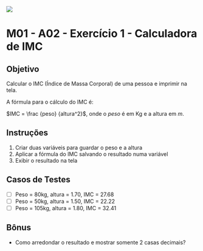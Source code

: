 ![](https://i.imgur.com/xG74tOh.png)

# M01 - A02 - Exercício 1 - Calculadora de IMC

## Objetivo

Calcular o IMC (Índice de Massa Corporal) de uma pessoa e imprimir na tela.

A fórmula para o cálculo do IMC é:

$IMC = \frac {peso} {altura^2}$, onde o *peso* é em Kg e a altura em *m*.

## Instruções

1. Criar duas variáveis para guardar o peso e a altura
2. Aplicar a fórmula do IMC salvando o resultado numa variável
3. Exibir o resultado na tela

## Casos de Testes

- [ ]  Peso = 80kg, altura = 1.70, IMC = 27.68
- [ ]  Peso = 50kg, altura = 1.50, IMC = 22.22
- [ ]  Peso = 105kg, altura = 1.80, IMC = 32.41

## Bônus

- Como arredondar o resultado e mostrar somente 2 casas decimais?